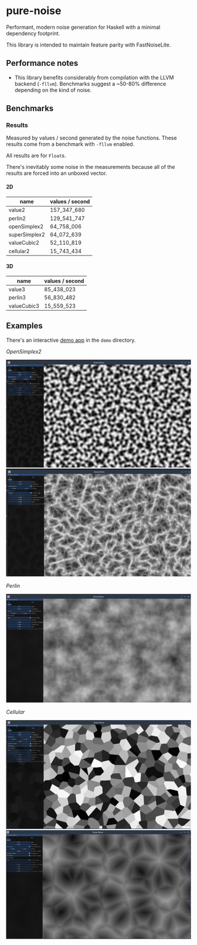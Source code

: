 # pure-noise

Performant, modern noise generation for Haskell with a minimal dependency footprint.

This library is intended to maintain feature parity with FastNoiseLite.

## Performance notes

- This library benefits considerably from compilation with the LLVM backend (`-fllvm`). Benchmarks suggest a ~50-80% difference depending on the kind of noise.

## Benchmarks

### Results

Measured by values / second generated by the noise functions. These results come from a benchmark with `-fllvm` enabled.

All results are for `Float`s.

There's inevitably some noise in the measurements because all of the results are forced into an unboxed vector.

#### 2D

| name          | values / second |
| ------------- | --------------- |
| value2        | 157_347_680     |
| perlin2       | 129_541_747     |
| openSimplex2  | 64_758_006      |
| superSimplex2 | 64_072_639      |
| valueCubic2   | 52_110_819      |
| cellular2     | 15_743_434      |

#### 3D

| name        | values / second |
| ----------- | --------------- |
| value3      | 85_438_023      |
| perlin3     | 56_830_482      |
| valueCubic3 | 15_559_523      |

## Examples

There's an interactive [demo app](demo/README.md) in the `demo` directory.

_OpenSimplex2_

![OpenSimplex2](demo/images/opensimplex.png)
![OpenSimplex2 ridged](demo/images/opensimplex-ridged.png)

_Perlin_

![Perlin fBm](demo/images/perlin-fbm.png)

_Cellular_

![value](demo/images/cell-value.png)
![distance2add](demo/images/cell-d2.png)
